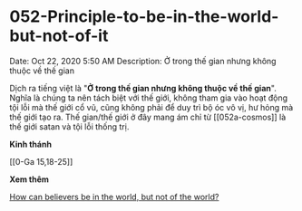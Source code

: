 # 052-Principle-to-be-in-the-world-but-not-of-it

Date: Oct 22, 2020 5:50 AM
Description: Ở trong thế gian nhưng không thuộc về thế gian

Dịch ra tiếng việt là "**Ở trong thế gian nhưng không thuộc về thế gian**". Nghĩa là chúng ta nên tách biệt với thế giới, không tham gia vào hoạt động tội lỗi mà thế giới cổ vũ, cũng không phải để duy trì bộ óc vô vị, hư hỏng mà thế giới tạo ra. Thế gian/thế giới ở đây mang ám chỉ từ [[052a-cosmos]] là thế giới satan và tội lỗi thống trị.

**Kinh thánh**

[[0-Ga 15,18-25]]

**Xem thêm**

[How can believers be in the world, but not of the world?](https://www.gotquestions.org/in-but-not-of-world.html)